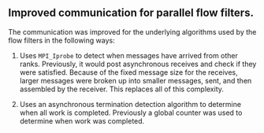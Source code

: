 ## Improved communication for parallel flow filters.

The communication was improved for the underlying algorithms used by the flow filters in the following ways:

1. Uses `MPI_Iprobe` to detect when messages have arrived from other ranks. Previously, it would post asynchronous receives and check if they were satisfied. Because of the fixed message size for the receives, larger messages were broken up into smaller messages, sent, and then assembled by the receiver.  This replaces all of this complexity.

2. Uses an asynchronous termination detection algorithm to determine when all work is completed.  Previously a global counter was used to determine when work was completed.

